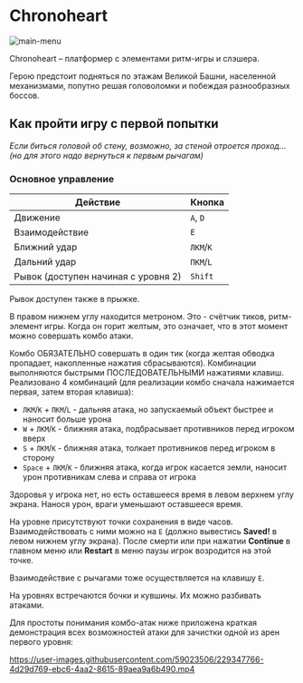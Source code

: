 # Chronoheart
![main-menu](https://user-images.githubusercontent.com/59023506/229347046-0618c414-57d4-4106-b0fd-588fa723e308.png)

Chronoheart – платформер с элементами ритм-игры и слэшера.

Герою предстоит подняться по этажам Великой Башни, населенной механизмами, попутно решая головоломки и побеждая разнообразных боссов. 

## Как пройти игру с первой попытки

*Если биться головой об стену, возможно, за стеной отроется проход... (но для этого надо вернуться к первым рычагам)*

### Основное управление
| Действие  | Кнопка |
| --- | --- |
| Движение  | `A`, `D` |
| Взаимодействие | `E` | 
| Ближний удар | `ЛКМ`/`K` |
| Дальний удар | `ПКМ`/`L` |
| Рывок (доступен начиная с уровня 2)  | `Shift` |

Рывок доступен также в прыжке. 

В правом нижнем углу находится метроном. Это - счётчик тиков, ритм-элемент игры. Когда он горит желтым, это означает, что в этот момент можно совершать комбо атаки. 

Комбо ОБЯЗАТЕЛЬНО совершать в один тик (когда желтая обводка пропадает, накопленные нажатия сбрасываются). Комбинации выполняются быстрыми ПОСЛЕДОВАТЕЛЬНЫМИ нажатиями клавиш. Реализовано 4 комбинаций (для реализации комбо сначала нажимается первая, затем вторая клавиша):
- `ЛКМ`/`K` + `ПКМ`/`L` - дальняя атака, но запускаемый объект быстрее и наносит больше урона
- `W` + `ЛКМ`/`K` - ближняя атака, подбрасывает противников перед игроком вверх
- `S` + `ЛКМ`/`K` - ближняя атака, толкает противников перед игроком в сторону
- `Space` + `ЛКМ`/`K` - ближняя атака, когда игрок касается земли, наносит урон противникам слева и справа от игрока

Здоровья у игрока нет, но есть оставшееся время в левом верхнем углу экрана. Нанося урон, враги уменьшают оставшееся время.

На уровне присутствуют точки сохранения в виде часов. Взаимодействовать с ними можно на `E` (должно вывестись **Saved!** в левом нижнем углу экрана). После смерти или при нажатии **Continue** в главном меню или **Restart** в меню паузы игрок возродится на этой точке.

Взаимодействие с рычагами тоже осуществляется на клавишу `E`.

На уровнях встречаются бочки и кувшины. Их можно разбивать атаками.

Для простоты понимания комбо-атак ниже приложена краткая демонстрация всех возможностей атаки для зачистки одной из арен первого уровня:



https://user-images.githubusercontent.com/59023506/229347766-4d29d769-ebc6-4aa2-8615-89aea9a6b490.mp4

